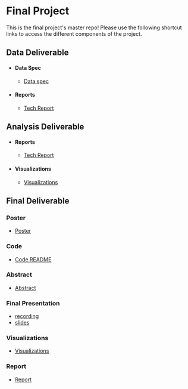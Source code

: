 # Final Project
This is the final project's master repo! Please use the following shortcut links to access the different components of the project.

## Data Deliverable ##

- #### Data Spec ####
  - [Data spec](data_deliverable/data/)

- #### Reports ####
  - [Tech Report](data_deliverable/reports/tech_report/)


## Analysis Deliverable ##

- #### Reports ####
  - [Tech Report](analysis_deliverable/tech_report)

- #### Visualizations ####
  - [Visualizations](analysis_deliverable/visualizations)


## Final Deliverable ##

### Poster ###
  - [Poster](final_deliverable/poster/poster.pdf)

### Code ###
  - [Code README](final_deliverable/code/)

### Abstract ###
  - [Abstract](final_deliverable/deliverables/abstract.pdf)

### Final Presentation ###
- [recording](https://drive.google.com/file/d/1Qoq6PAvEIOzS3XQp_L7BdAIYmKX9kUKl/view?usp=sharing)
- [slides](final_deliverable/deliverables/presentation_slides.pdf)

### Visualizations ###
  - [Visualizations](final_deliverable/visualizations)

### Report ###
  - [Report](final_deliverable/deliverables/report.pdf)